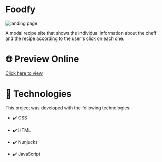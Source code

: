# Foodfy

<a><img src="https://i.ibb.co/WVX7jmy/portfolio-template-foodfy.png" alt="landing page"></a>

A modal recipe site that shows the individual information about the cheff and the recipe according to the user's click on each one.


# 🌐 Preview Online

<a href="https://foodfy-website.herokuapp.com/" target="_blank">Click here to view</a>

# 🚀 Technologies

This project was developed with the following technologies:

- ✔️ CSS

- ✔️ HTML

- ✔️ Nunjucks

- ✔️ JavaScript




